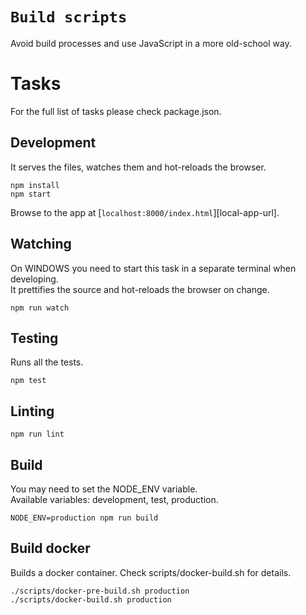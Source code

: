 # `Build scripts`

Avoid build processes and use JavaScript in a more old-school way.


# Tasks

For the full list of tasks please check package.json.

## Development

It serves the files, watches them and hot-reloads the browser.

```
npm install
npm start
```

Browse to the app at [`localhost:8000/index.html`][local-app-url].



## Watching

On WINDOWS you need to start this task in a separate terminal when developing. <br/>
It prettifies the source and hot-reloads the browser on change.

```
npm run watch
```


## Testing

Runs all the tests.

```
npm test
```


## Linting

```
npm run lint
```


## Build

You may need to set the NODE_ENV variable. <br/>
Available variables: development, test, production.

```
NODE_ENV=production npm run build
```


## Build docker

Builds a docker container. Check scripts/docker-build.sh for details.

```
./scripts/docker-pre-build.sh production
./scripts/docker-build.sh production
```
